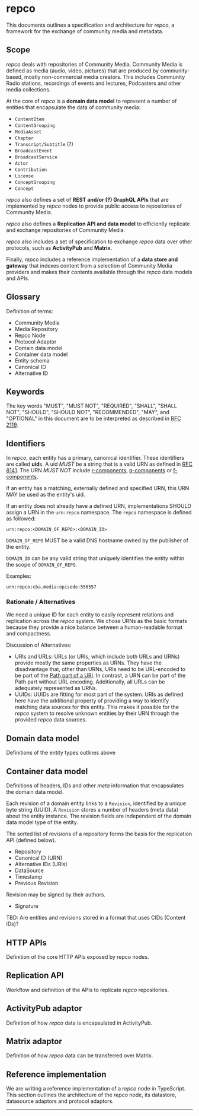 # repco

This documents outlines a specification and architecture for *repco*, a framework for the exchange of community media and metadata.

## Scope

*repco* deals with repositories of Community Media. Community Media is defined as media (audio, video, pictures) that are produced by community-based, mostly non-commercial media creators. This includes Community Radio stations, recordings of events and lectures, Podcasters and other media collections.

At the core of *repco* is a **domain data model** to represent a number of entities that encapsulate the data of community media:
* `ContentItem`
* `ContentGrouping`
* `MediaAsset`
* `Chapter`
* `Transcript/Subtitle` (?)
* `BroadcastEvent`
* `BroadcastService`
* `Actor`
* `Contribution`
* `License`
* `ConceptGrouping`
* `Concept`

*repco* also defines a set of **REST and/or (?) GraphQL APIs** that are implemented by *repco* nodes to provide public access to repositories of Community Media.

*repco* also defines a **Replication API and data model** to efficiently replicate and exchange repositories of Community Media.

*repco* also includes a set of specification to exchange *repco* data over other protocols, such as **ActivityPub** and **Matrix**.

Finally, *repco* includes a reference implementation of a **data store and gateway** that indexes content from a selection of Community Media providers and makes their contents available through the *repco* data models and APIs.

## Glossary

Definition of terms:
* Community Media
* Media Repository
* Repco Node
* Protocol Adaptor
* Domain data model
* Container data model
* Entity schema
* Canonical ID
* Alternative ID

## Keywords


The key words "MUST", "MUST NOT", "REQUIRED", "SHALL", "SHALL NOT", "SHOULD", "SHOULD NOT", "RECOMMENDED",  "MAY", and "OPTIONAL" in this document are to be interpreted as described in      [RFC 2119](https://datatracker.ietf.org/doc/html/rfc2119).


## Identifiers

In *repco*, each entity has a primary, canonical identifier. These identifiers are called **uid**s. A uid *MUST* be a string that is a valid URN as defined in [RFC 8141](https://datatracker.ietf.org/doc/html/rfc8141). The URN *MUST NOT* include [r-components](https://datatracker.ietf.org/doc/html/rfc8141#section-2.3.1), [q-components](https://datatracker.ietf.org/doc/html/rfc8141#section-2.3.2) or [f-components](https://datatracker.ietf.org/doc/html/rfc8141#section-2.3.3).

If an entity has a matching, externally defined and specified URN, this URN MAY be used as the entity's uid.

If an entity does not already have a defined URN, implementations SHOULD assign a URN in the `urn:repco` namespace. The `repco` namespace is defined as followed:

`urn:repco:<DOMAIN_OF_REPO>:<DOMAIN_ID>`

`DOMAIN_OF_REPO` MUST be a valid DNS hostname owned by the publisher of the entity.

`DOMAIN_ID` can be any valid string that uniquely identifies the entity within the scope of `DOMAIN_OF_REPO`.

Examples:

`urn:repco:cba.media:episode:556557`

### Rationale / Alternatives

We need a unique ID for each entity to easily represent relations and replication across the *repco* system. We chose URNs as the basic formats because they provide a nice balance between a human-readable format and compactness.

Discussion of Alternatives:

* URIs and URLs: URLs (or URIs, which include both URLs and URNs) provide mostly the same properties as URNs. They have the disadvantage that, other than URNs, URIs need to be URL-encoded to be part of the [Path part of a URI](https://datatracker.ietf.org/doc/html/rfc3986#section-3.3). In contrast, a URN can be part of the Path part without URL encoding. Additionally, all URLs can be adequately represented as URNs.
* UUIDs: UUIDs are fitting for most part of the system. URIs as defined here have the additional property of providing a way to identify matching data sources for this entity. This makes it possible for the *repco* system to resolve unknown entities by their URN through the provided *repco* data sources.


## Domain data model

Definitions of the entity types outlines above

## Container data model

Definitions of headers, IDs and other *meta* information that encapsulates the domain data model.

Each revision of a domain entity links to a `Revision`, identified by a unique byte string (UUID). A `Revision` stores a number of headers (meta data) about the entity instance. The revision fields are independent of the domain data model type of the entity.

The sorted list of revisions of a repository forms the basis for the replication API (defined below).

* Repository
* Canonical ID (URN)
* Alternative IDs (URIs)
* DataSource
* Timestamp
* Previous Revision

Revision may be signed by their authors.
* Signature

TBD: Are entities and revisions stored in a format that uses CIDs (Content IDs)?

## HTTP APIs

Definition of the core HTTP APIs exposed by repco nodes.

## Replication API

Workflow and definition of the APIs to replicate *repco* repositories.

## ActivityPub adaptor

Definition of how *repco* data is encapsulated in ActivityPub.

## Matrix adaptor

Definition of how *repco* data can be transferred over Matrix.

## Reference implementation

We are writing a reference implementation of a *repco* node in TypeScript. This section outlines the architecture of the *repco* node, its datastore, datasource adaptors and protocol adaptors.

---

